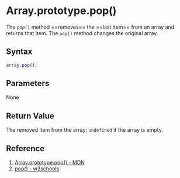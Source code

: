 # Array.prototype.pop()

The `pop()` method ==removes== the ==last item== from an array and returns that item. The `pop()` method changes the original array.

## Syntax

```js
array.pop();
```

## Parameters

None

## Return Value

The removed item from the array; `undefined` if the array is empty.

## Reference

1. [Array.prototype.pop() - MDN](https://developer.mozilla.org/en-US/docs/Web/JavaScript/Reference/Global_Objects/Array/pop)
2. [pop() - w3schools](https://www.w3schools.com/jsref/jsref_pop.asp)
